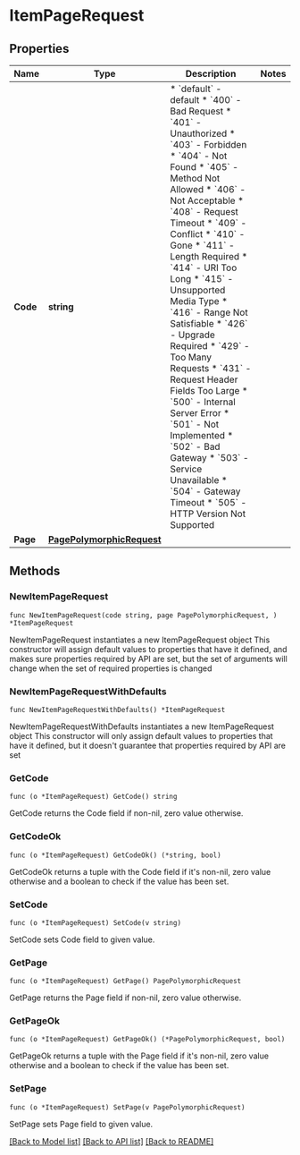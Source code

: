 # ItemPageRequest

## Properties

Name | Type | Description | Notes
------------ | ------------- | ------------- | -------------
**Code** | **string** | * &#x60;default&#x60; - default * &#x60;400&#x60; - Bad Request * &#x60;401&#x60; - Unauthorized * &#x60;403&#x60; - Forbidden * &#x60;404&#x60; - Not Found * &#x60;405&#x60; - Method Not Allowed * &#x60;406&#x60; - Not Acceptable * &#x60;408&#x60; - Request Timeout * &#x60;409&#x60; - Conflict * &#x60;410&#x60; - Gone * &#x60;411&#x60; - Length Required * &#x60;414&#x60; - URI Too Long * &#x60;415&#x60; - Unsupported Media Type * &#x60;416&#x60; - Range Not Satisfiable * &#x60;426&#x60; - Upgrade Required * &#x60;429&#x60; - Too Many Requests * &#x60;431&#x60; - Request Header Fields Too Large * &#x60;500&#x60; - Internal Server Error * &#x60;501&#x60; - Not Implemented * &#x60;502&#x60; - Bad Gateway * &#x60;503&#x60; - Service Unavailable * &#x60;504&#x60; - Gateway Timeout * &#x60;505&#x60; - HTTP Version Not Supported | 
**Page** | [**PagePolymorphicRequest**](PagePolymorphicRequest.md) |  | 

## Methods

### NewItemPageRequest

`func NewItemPageRequest(code string, page PagePolymorphicRequest, ) *ItemPageRequest`

NewItemPageRequest instantiates a new ItemPageRequest object
This constructor will assign default values to properties that have it defined,
and makes sure properties required by API are set, but the set of arguments
will change when the set of required properties is changed

### NewItemPageRequestWithDefaults

`func NewItemPageRequestWithDefaults() *ItemPageRequest`

NewItemPageRequestWithDefaults instantiates a new ItemPageRequest object
This constructor will only assign default values to properties that have it defined,
but it doesn't guarantee that properties required by API are set

### GetCode

`func (o *ItemPageRequest) GetCode() string`

GetCode returns the Code field if non-nil, zero value otherwise.

### GetCodeOk

`func (o *ItemPageRequest) GetCodeOk() (*string, bool)`

GetCodeOk returns a tuple with the Code field if it's non-nil, zero value otherwise
and a boolean to check if the value has been set.

### SetCode

`func (o *ItemPageRequest) SetCode(v string)`

SetCode sets Code field to given value.


### GetPage

`func (o *ItemPageRequest) GetPage() PagePolymorphicRequest`

GetPage returns the Page field if non-nil, zero value otherwise.

### GetPageOk

`func (o *ItemPageRequest) GetPageOk() (*PagePolymorphicRequest, bool)`

GetPageOk returns a tuple with the Page field if it's non-nil, zero value otherwise
and a boolean to check if the value has been set.

### SetPage

`func (o *ItemPageRequest) SetPage(v PagePolymorphicRequest)`

SetPage sets Page field to given value.



[[Back to Model list]](../README.md#documentation-for-models) [[Back to API list]](../README.md#documentation-for-api-endpoints) [[Back to README]](../README.md)


